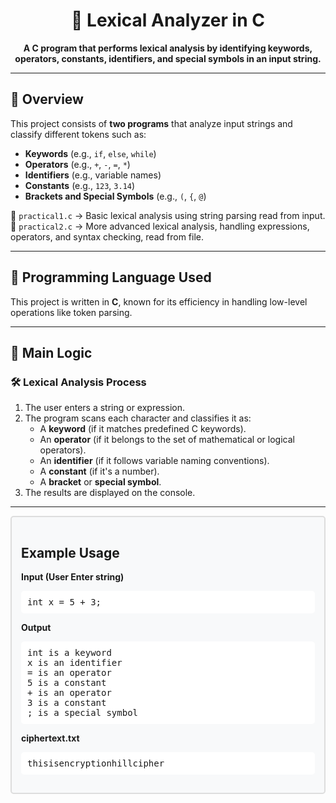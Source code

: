 <h1 align="center">📝 Lexical Analyzer in C</h1>

<p align="center">
  <strong>A C program that performs lexical analysis by identifying keywords, operators, constants, identifiers, and special symbols in an input string.</strong>
</p>

---

## 📌 Overview

This project consists of **two programs** that analyze input strings and classify different tokens such as:
- **Keywords** (e.g., `if`, `else`, `while`)
- **Operators** (e.g., `+`, `-`, `=`, `*`)
- **Identifiers** (e.g., variable names)
- **Constants** (e.g., `123`, `3.14`)
- **Brackets and Special Symbols** (e.g., `(`, `{`, `@`)

🔹 `practical1.c` → Basic lexical analysis using string parsing read from input.  
🔹 `practical2.c` → More advanced lexical analysis, handling expressions, operators, and syntax checking, read from file.

---

## 🚀 Programming Language Used

This project is written in **C**, known for its efficiency in handling low-level operations like token parsing.

---

## 🔑 Main Logic

### 🛠 **Lexical Analysis Process**
1. The user enters a string or expression.
2. The program scans each character and classifies it as:
   - A **keyword** (if it matches predefined C keywords).
   - An **operator** (if it belongs to the set of mathematical or logical operators).
   - An **identifier** (if it follows variable naming conventions).
   - A **constant** (if it's a number).
   - A **bracket** or **special symbol**.
3. The results are displayed on the console.

---
<div style="border: 2px solid #ddd; padding: 15px; border-radius: 5px; background: #f8f9fa;">
  <h2>Example Usage</h2>

  <strong>Input (User Enter string)</strong>
  <pre style="background:#fff;padding:10px;border-radius:5px;">int x = 5 + 3;</pre>

  <strong>Output</strong>
  <pre style="background:#fff;padding:10px;border-radius:5px;">int is a keyword<br>x is an identifier<br>= is an operator<br>5 is a constant<br>+ is an operator<br>3 is a constant<br>; is a special symbol</pre>

  <strong>ciphertext.txt</strong>
  <pre style="background:#fff;padding:10px;border-radius:5px;">thisisencryptionhillcipher</pre>
</div>



